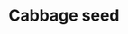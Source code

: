 ---
layout: item
title: Cabbage seed
item-id: 5324
datatable: true
id: 5324
name: "Cabbage seed"
members: true
lowalch: 1
highalch: 1
examine: "A cabbage seed - plant in an allotment."
monsters:
  - id: 6075
    name: "Tortoise"
    members: true
    combat_level: 79
    wiki_url: "https://oldschool.runescape.wiki/w/Tortoise#No_riders"
    drops:
      - quantity: "10-19"
        rarity: 0.078125
    image: "https://oldschool.runescape.wiki/images/c/cd/Tortoise.png?a9a47"
  - id: 6076
    name: "Tortoise"
    members: true
    combat_level: 92
    wiki_url: "https://oldschool.runescape.wiki/w/Tortoise#With_riders"
    drops:
      - quantity: "10-19"
        rarity: 0.078125
    image: "https://oldschool.runescape.wiki/images/c/cd/Tortoise.png?a9a47"
  - id: 6604
    name: "Mammoth"
    members: true
    combat_level: 80
    wiki_url: "https://oldschool.runescape.wiki/w/Mammoth"
    drops:
      - quantity: "3"
        rarity: 0.025
    image: "https://oldschool.runescape.wiki/images/thumb/a/a5/Mammoth.png/1200px-Mammoth.png?956ac"
---